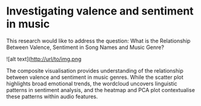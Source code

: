 # Investigating valence and sentiment in music
This research would like to address the question: What is the Relationship Between Valence, Sentiment in Song Names and Music Genre? 

![alt text]([http://url/to/img.png](https://github.com/hollielomas/INF4000/blob/main/Final%20Vis.png)

The composite visualisation provides understanding of the relationship between valence and sentiment in music genres. While the scatter plot highlights broad emotional trends, the wordcloud uncovers linguistic patterns in sentiment analysis, and the heatmap and PCA plot contextualise these patterns within audio features.


